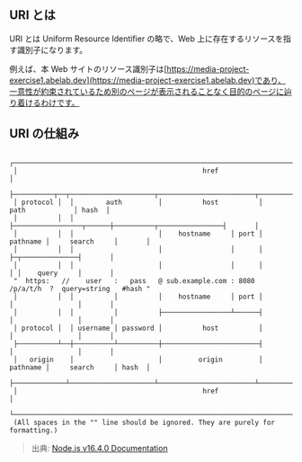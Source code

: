 ## URI とは

URI とは Uniform Resource Identifier の略で、Web 上に存在するリソースを指す識別子になります。

例えば、本 Web サイトのリソース識別子は[https://media-project-exercise1.abelab.dev](https://media-project-exercise1.abelab.dev)であり、一意性が約束されているため別のページが表示されることなく目的のページに辿り着けるわけです。

## URI の仕組み

```
 ┌────────────────────────────────────────────────────────────────────────────────────────────────┐
 │                                              href                                              │
 ├──────────┬──┬─────────────────────┬────────────────────────┬───────────────────────────┬───────┤
 │ protocol │  │        auth         │          host          │           path            │ hash  │
 │          │  │                     ├─────────────────┬──────┼──────────┬────────────────┤       │
 │          │  │                     │    hostname     │ port │ pathname │     search     │       │
 │          │  │                     │                 │      │          ├─┬──────────────┤       │
 │          │  │                     │                 │      │          │ │    query     │       │
 "  https:   //    user   :   pass   @ sub.example.com : 8080   /p/a/t/h  ?  query=string   #hash "
 │          │  │          │          │    hostname     │ port │          │                │       │
 │          │  │          │          ├─────────────────┴──────┤          │                │       │
 │ protocol │  │ username │ password │          host          │          │                │       │
 ├──────────┴──┼──────────┴──────────┼────────────────────────┤          │                │       │
 │   origin    │                     │         origin         │ pathname │     search     │ hash  │
 ├─────────────┴─────────────────────┴────────────────────────┴──────────┴────────────────┴───────┤
 │                                              href                                              │
 └────────────────────────────────────────────────────────────────────────────────────────────────┘
 (All spaces in the "" line should be ignored. They are purely for formatting.)
```

> 出典: [Node.js v16.4.0 Documentation](https://nodejs.org/api/url.html)
